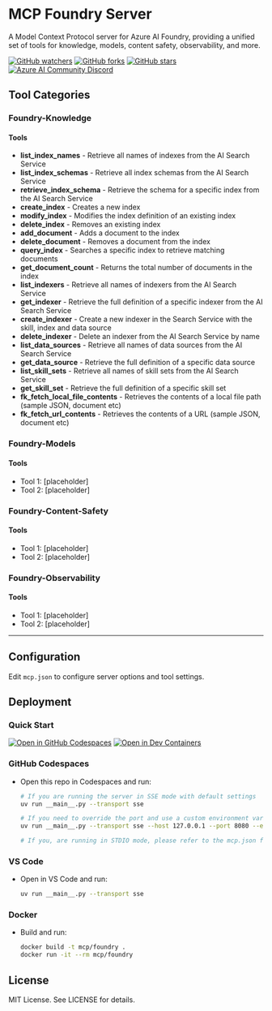 # MCP Foundry Server

A Model Context Protocol server for Azure AI Foundry, providing a unified set of tools for knowledge, models, content safety, observability, and more.

[![GitHub watchers](https://img.shields.io/github/watchers/azure-ai-foundry/mcp-foundry.svg?style=social&label=Watch)](https://github.com/azure-ai-foundry/mcp-foundry/watchers)
[![GitHub forks](https://img.shields.io/github/forks/azure-ai-foundry/mcp-foundry.svg?style=social&label=Fork)](https://github.com/azure-ai-foundry/mcp-foundry/fork)
[![GitHub stars](https://img.shields.io/github/stars/azure-ai-foundry/mcp-foundry?style=social&label=Star)](https://github.com/azure-ai-foundry/mcp-foundry/stargazers)
[![Azure AI Community Discord](https://dcbadge.vercel.app/api/server/ByRwuEEgH4)](https://discord.gg/REmjGvvFpW)

## Tool Categories

### Foundry-Knowledge
#### Tools
- **list_index_names** - Retrieve all names of indexes from the AI Search Service  
- **list_index_schemas** - Retrieve all index schemas from the AI Search Service  
- **retrieve_index_schema** - Retrieve the schema for a specific index from the AI Search Service  
- **create_index** - Creates a new index  
- **modify_index** - Modifies the index definition of an existing index  
- **delete_index** - Removes an existing index  
- **add_document** - Adds a document to the index  
- **delete_document** - Removes a document from the index  
- **query_index** - Searches a specific index to retrieve matching documents  
- **get_document_count** - Returns the total number of documents in the index  
- **list_indexers** - Retrieve all names of indexers from the AI Search Service  
- **get_indexer** - Retrieve the full definition of a specific indexer from the AI Search Service  
- **create_indexer** - Create a new indexer in the Search Service with the skill, index and data source  
- **delete_indexer** - Delete an indexer from the AI Search Service by name  
- **list_data_sources** - Retrieve all names of data sources from the AI Search Service  
- **get_data_source** - Retrieve the full definition of a specific data source  
- **list_skill_sets** - Retrieve all names of skill sets from the AI Search Service  
- **get_skill_set** - Retrieve the full definition of a specific skill set  
- **fk_fetch_local_file_contents** - Retrieves the contents of a local file path (sample JSON, document etc)  
- **fk_fetch_url_contents** - Retrieves the contents of a URL (sample JSON, document etc)


### Foundry-Models
#### Tools
- Tool 1: [placeholder]
- Tool 2: [placeholder]

### Foundry-Content-Safety
#### Tools
- Tool 1: [placeholder]
- Tool 2: [placeholder]

### Foundry-Observability
#### Tools
- Tool 1: [placeholder]
- Tool 2: [placeholder]

---

## Configuration

Edit `mcp.json` to configure server options and tool settings.

## Deployment

### Quick Start

[![Open in GitHub Codespaces](https://img.shields.io/static/v1?style=for-the-badge&label=GitHub+Codespaces&message=Open&color=brightgreen&logo=github)](https://github.com/codespaces/new?hide_repo_select=true&ref=main&repo=599293758&machine=standardLinux32gb&devcontainer_path=.devcontainer%2Fdevcontainer.json&location=WestUs2)
[![Open in Dev Containers](https://img.shields.io/static/v1?style=for-the-badge&label=Dev%20Containers&message=Open&color=blue&logo=visualstudiocode)](https://vscode.dev/redirect?url=vscode://ms-vscode-remote.remote-containers/cloneInVolume?url=https://github.com/azure-samples/azure-search-openai-demo)

### GitHub Codespaces

- Open this repo in Codespaces and run:
  ```sh
  # If you are running the server in SSE mode with default settings
  uv run __main__.py --transport sse
  
  # If you need to override the port and use a custom environment variable file
  uv run __main__.py --transport sse --host 127.0.0.1 --port 8080 --envFile .env --logLevel DEBUG 
  
  # If you, are running in STDIO mode, please refer to the mcp.json file for how to configure your MCP host
  ```

### VS Code

- Open in VS Code and run:
  ```sh
  uv run __main__.py --transport sse
  ```

### Docker

- Build and run:
  ```sh
  docker build -t mcp/foundry .
  docker run -it --rm mcp/foundry
  ```

## License

MIT License. See LICENSE for details.
